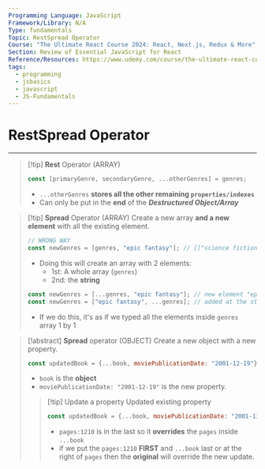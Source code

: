 ```yaml
---
Programming Language: JavaScript
Framework/Library: N/A
Type: fundamentals
Topic: RestSpread Operator
Course: "The Ultimate React Course 2024: React, Next.js, Redux & More"
Section: Review of Essential JavaScript for React
Reference/Resources: https://www.udemy.com/course/the-ultimate-react-course/
tags:
  - programming
  - jsbasics
  - javascript
  - JS-Fundamentals
---
```

# RestSpread Operator

--- 

>[!tip]  __Rest__ Operator (ARRAY)
>```javascript
>const [primaryGenre, secondaryGenre, ...otherGenres] = genres;
>```
> - `...otherGenres` __stores all the other remaining `properties/indexes`__
> - Can only be put in the __end__ of the ___Destructured Object/Array___

> [!tip] __Spread__ Operator (ARRAY)
> Create a new array __and a new element__ with all the existing element.
> 
> ```javascript
> // WRONG WAY
> const newGenres = [genres, "epic fantasy"]; // [["science fiction", "humor", "speculative fiction"], "epic fantasy"]
> ```
> - Doing this will create an array with 2 elements:
> 	- 1st: A whole array (`genres`)
> 	- 2nd: the __string__
> 
> ```javascript
> const newGenres = [...genres, "epic fantasy"]; // new element "epic fantasy" added in the end
> const newGenres = ["epic fantasy", ...genres]; // added at the start
> ```
> - If we do this, it's as if we typed all the elements inside `genres` array 1 by 1

> [!abstract] __Spread__ operator (OBJECT)
> Create a new object with a new property.
> ```javascript
> const updatedBook = {...book, moviePublicationDate: "2001-12-19"};
> ```
> - `book` is the __object__
> - `moviePublicationDate: "2001-12-19"` is the new property.
> 
>> [!tip] Update a property
>> Updated existing property
>> ```javascript
>> const updatedBook = {...book, moviePublicationDate: "2001-12-19", pages: 1210};
>> ```
>>  - `pages:1210`  is in the last so it __overrides__ the `pages` inside `...book`
>> 	 - if we put the `pages:1210` __FIRST__ and `...book` last or at the right of `pages` then the __original__ will override the new update.




